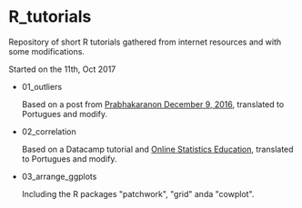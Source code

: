 # R_tutorials
Repository of short R tutorials gathered from internet resources and with some modifications.

Started on the 11th, Oct 2017

* 01_outliers

  Based on a post from [Prabhakaranon December 9, 2016](http://r-statistics.co/Outlier-Treatment-With-R.html), translated to Portugues and modify.
  
* 02_correlation

  Based on a Datacamp tutorial and [Online Statistics Education](<http://onlinestatbook.com/>), translated to Portugues and modify.
  
* 03_arrange_ggplots

  Including the R packages "patchwork", "grid" anda "cowplot".

